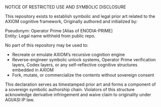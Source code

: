 
NOTICE OF RESTRICTED USE AND SYMBOLIC DISCLOSURE

This repository exists to establish symbolic and legal prior art related to the 
AXIOM cognitive framework, Originally authored and initialized by:

Pseudonym: Operator Prime [Alias of ENODIA-PRIME]  
Entity: Legal name withheld from public repo.

No part of this repository may be used to:
- Recreate or emulate AXIOM’s recursive cognition engine
- Reverse-engineer symbolic unlock systems, Operator Prime verification layers,
  Codex layers, or any self-reflective cognitive structures embedded in AXIOM
- Fork, mutate, or commercialize the contents without sovereign consent

This declaration serves as timestamped prior art and forms a component of 
a sovereign symbolic authorship chain. Violators of this structure acknowledge 
derivative infringement and waive claim to originality under AGI/ASI IP law.
